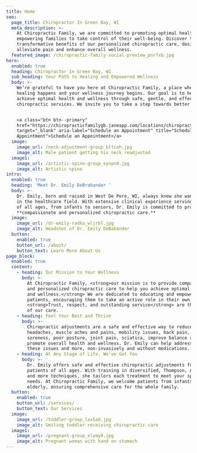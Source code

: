 ```yaml
---
title: Home
seo:
  page_title: Chiropractor In Green Bay, WI
  meta_description: >-
    At Chiropractic Family, we are committed to promoting optimal health and
    empowering families to take control of their well-being. Discover the
    transformative benefits of our personalized chiropractic care, designed to
    alleviate pain and enhance overall wellness.
  featured_image: /chiropractic-family-social-preview_pnr7xb.jpg
hero:
  enabled: true
  heading: Chiropractor In Green Bay, WI
  sub_heading: Your Path to Healing and Empowered Wellness
  body: >-
    We’re grateful to have you here at Chiropractic Family, a place where
    healing happens and your wellness journey begins. Our goal is to help you
    achieve optimal health and wellness through safe, gentle, and effective
    chiropractic services. We invite you to take a step towards better health.


    <a class="btn btn--primary"
    href="https://chiropracticfamilygb.janeapp.com/locations/chiropractic-family-llc/book/month"
    target="_blank" aria-label="Schedule an Appointment" title="Schedule an
    Appointment">Schedule an Appointment</a>
  image:
    image_url: /neck-adjustment-group_bltcoh.jpg
    image_alt: Male patient getting his neck readjusted
  image1:
    image_url: /artistic-spine-group_eynpn0.jpg
    image_alt: Artistic spine
intro:
  enabled: true
  heading: 'Meet Dr. Emily DeBrabander '
  body: >-
    Dr. Emily, born and raised in West De Pere, WI, always knew she wanted to be
    in the healthcare field. With extensive clinical experience serving patients
    of all ages, from infants to seniors, Dr. Emily is committed to providing
    **compassionate and personalized chiropractic care.**
  image:
    image_url: /dr-emily-radka_wljrbl.jpg
    image_alt: Headshot of Dr. Emily DeBabander
  button:
    enabled: true
    button_url: /about/
    button_text: Learn More About Us
page_block:
  enabled: true
  content:
    - heading: Our Mission to Your Wellness
      body: >-
        At Chiropractic Family, <strong>our mission is to provide compassionate
        and personalized chiropractic care to help you achieve optimal health
        and wellness.</strong> We are dedicated to educating and empowering our
        patients, encouraging them to take an active role in their own health.
        <strong>Trust, respect, and outstanding service</strong> are the pillars
        of our care.
    - heading: Feel Your Best and Thrive
      body: >-
        Chiropractic adjustments are a safe and effective way to reduce
        headaches, muscle aches and pains, mobility issues, back pain, neck
        soreness, poor posture, joint pain, sciatica, improve balance and
        promote overall health and wellness. Dr. Emily can help address all
        these issues and more, non-invasively and without medications.
    - heading: At Any Stage of Life, We've Got You
      body: >-
        Dr. Emily offers safe and effective chiropractic adjustments for
        patients of all ages. With training in diversified, Thompson, Activator,
        and more techniques, she tailors each treatment to meet your specific
        needs. At Chiropractic Family, we welcome patients from infants to the
        elderly, ensuring comprehensive care for the whole family.
  button:
    enabled: true
    button_url: /services/
    button_text: Our Services
  image:
    image_url: /toddler-group_lxx5ad.jpg
    image_alt: Smiling toddler receiving chiropractic care
  image1:
    image_url: /pregnant-group_xlymy0.jpg
    image_alt: Pregnant woman with hand on stomach
---
```

